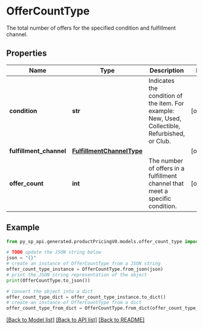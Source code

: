 # OfferCountType

The total number of offers for the specified condition and fulfillment channel.

## Properties

Name | Type | Description | Notes
------------ | ------------- | ------------- | -------------
**condition** | **str** | Indicates the condition of the item. For example: New, Used, Collectible, Refurbished, or Club. | [optional] 
**fulfillment_channel** | [**FulfillmentChannelType**](FulfillmentChannelType.md) |  | [optional] 
**offer_count** | **int** | The number of offers in a fulfillment channel that meet a specific condition. | [optional] 

## Example

```python
from py_sp_api.generated.productPricingV0.models.offer_count_type import OfferCountType

# TODO update the JSON string below
json = "{}"
# create an instance of OfferCountType from a JSON string
offer_count_type_instance = OfferCountType.from_json(json)
# print the JSON string representation of the object
print(OfferCountType.to_json())

# convert the object into a dict
offer_count_type_dict = offer_count_type_instance.to_dict()
# create an instance of OfferCountType from a dict
offer_count_type_from_dict = OfferCountType.from_dict(offer_count_type_dict)
```
[[Back to Model list]](../README.md#documentation-for-models) [[Back to API list]](../README.md#documentation-for-api-endpoints) [[Back to README]](../README.md)


